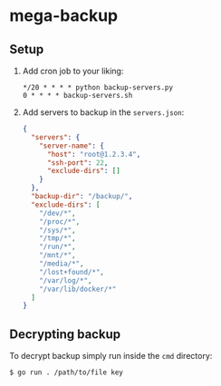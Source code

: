 # mega-backup

## Setup
1. Add cron job to your liking:
    ```
    */20 * * * * python backup-servers.py
    0 * * * * backup-servers.sh
    ```
    
2. Add servers to backup in the `servers.json`:
    ```json
    {
      "servers": {
        "server-name": {
          "host": "root@1.2.3.4",
          "ssh-port": 22,
          "exclude-dirs": []
        }
      },
      "backup-dir": "/backup/",
      "exclude-dirs": [
        "/dev/*",
        "/proc/*",
        "/sys/*",
        "/tmp/*",
        "/run/*",
        "/mnt/*",
        "/media/*",
        "/lost+found/*",
        "/var/log/*",
        "/var/lib/docker/*"
      ]
    }

    ```
   
## Decrypting backup
To decrypt backup simply run inside the `cmd` directory:
```
$ go run . /path/to/file key
```